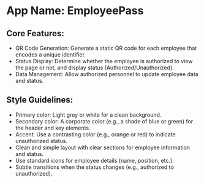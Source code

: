 # **App Name**: EmployeePass

## Core Features:

- QR Code Generation: Generate a static QR code for each employee that encodes a unique identifier.
- Status Display: Determine whether the employee is authorized to view the page or not, and display status (Authorized/Unauthorized).
- Data Management: Allow authorized personnel to update employee data and status.

## Style Guidelines:

- Primary color: Light grey or white for a clean background.
- Secondary color: A corporate color (e.g., a shade of blue or green) for the header and key elements.
- Accent: Use a contrasting color (e.g., orange or red) to indicate unauthorized status.
- Clean and simple layout with clear sections for employee information and status.
- Use standard icons for employee details (name, position, etc.).
- Subtle transitions when the status changes (e.g., authorized to unauthorized).